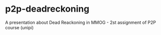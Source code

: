 p2p-deadreckoning
=================

A presentation about Dead Reackoning in MMOG - 2st assignment of P2P course (unipi)
